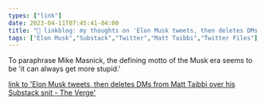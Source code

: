```yaml
---
types: ["link"]
date: 2023-04-11T07:45:41-04:00
title: "🔗 linkblog: my thoughts on 'Elon Musk tweets, then deletes DMs from Matt Taibbi over his Substack snit - The Verge'"
tags: ["Elon Musk","Substack","Twitter","Matt Taibbi","Twitter Files"]
---
```

To paraphrase Mike Masnick, the defining motto of the Musk era seems to be 'it can always get more stupid.'  
 

[link to 'Elon Musk tweets, then deletes DMs from Matt Taibbi over his Substack snit - The Verge'](https://www.theverge.com/2023/4/10/23678105/elon-musk-substack-notes-battle-matt-taibbi)
